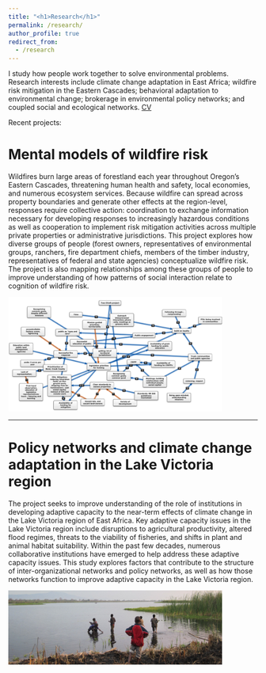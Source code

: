 ```yaml
---
title: "<h1>Research</h1>"
permalink: /research/
author_profile: true
redirect_from: 
  - /research
---
```


I study how people work together to solve environmental problems. Research interests include climate change adaptation in East Africa; wildfire risk mitigation in the Eastern Cascades; behavioral adaptation to environmental change; brokerage in environmental policy networks; and coupled social and ecological networks. <a href='https://www.dropbox.com/s/aovm8pqlzpefymo/Matthew%20Hamilton%20CV.pdf?dl=0'>CV</a>

Recent projects:

# Mental models of wildfire risk

Wildfires burn large areas of forestland each year throughout Oregon’s Eastern Cascades, threatening human health and safety, local economies, and numerous ecosystem services. Because wildfire can spread across property boundaries and generate other effects at the region-level, responses require collective action: coordination to exchange information necessary for developing responses to increasingly hazardous conditions as well as cooperation to implement risk mitigation activities across multiple private properties or administrative jurisdictions. This project explores how diverse groups of people (forest owners, representatives of environmental groups, ranchers, fire department chiefs, members of the timber industry, representatives of federal and state agencies) conceptualize wildfire risk. The project is also mapping relationships among these groups of people to improve understanding of how patterns of social interaction relate to cognition of wildfire risk. 

<img src="../images/firemmodel.png" style = "max-width:45vw">

---

# Policy networks and climate change adaptation in the Lake Victoria region

The project seeks to improve understanding of the role of institutions in developing adaptive capacity to the near-term effects of climate change in the Lake Victoria region of East Africa. Key adaptive capacity issues in the Lake Victoria region include disruptions to agricultural productivity, altered flood regimes, threats to the viability of fisheries, and shifts in plant and animal habitat suitability. Within the past few decades, numerous collaborative institutions have emerged to help address these adaptive capacity issues. This study explores factors that contribute to the structure of inter-organizational networks and policy networks, as well as how those networks function to improve adaptive capacity in the Lake Victoria region.

<img src="../images/kidsonlake_lowres.jpg" style = "max-width:45vw">



